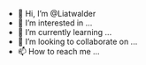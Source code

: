- 👋 Hi, I’m @Liatwalder
- 👀 I’m interested in ...
- 🌱 I’m currently learning ...
- 💞️ I’m looking to collaborate on ...
- 📫 How to reach me ...

<!---
Liatwalder/Liatwalder is a ✨ special ✨ repository because its `README.md` (this file) appears on your GitHub profile.
You can click the Preview link to take a look at your changes.
--->

